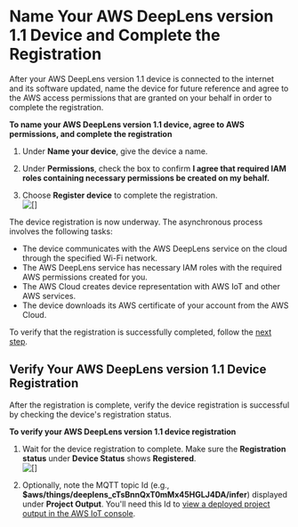 # Name Your AWS DeepLens version 1\.1 Device and Complete the Registration<a name="how-to-configure-deeplens-v1.1-device"></a>

After your AWS DeepLens version 1\.1 device is connected to the internet and its software updated, name the device for future reference and agree to the AWS access permissions that are granted on your behalf in order to complete the registration\. 

**To name your AWS DeepLens version 1\.1 device, agree to AWS permissions, and complete the registration**

1. Under **Name your device**, give the device a name\. 

1. Under **Permissions**, check the box to confirm **I agree that required IAM roles containing necessary permissions be created on my behalf\.** 

1. Choose **Register device** to complete the registration\.  
![\[\]](http://docs.aws.amazon.com/deeplens/latest/dg/images/v1.1-device-naming-and-registering.png)

The device registration is now underway\. The asynchronous process involves the following tasks:
+ The device communicates with the AWS DeepLens service on the cloud through the specified Wi\-Fi network\.
+ The AWS DeepLens service has necessary IAM roles with the required AWS permissions created for you\. 
+ The AWS Cloud creates device representation with AWS IoT and other AWS services\.
+ The device downloads its AWS certificate of your account from the AWS Cloud\.

To verify that the registration is successfully completed, follow the [next step](#how-to-verify-deeplens-v1.1-device-registration)\.

## Verify Your AWS DeepLens version 1\.1 Device Registration<a name="how-to-verify-deeplens-v1.1-device-registration"></a>

After the registration is complete, verify the device registration is successful by checking the device's registration status\. 

**To verify your AWS DeepLens version 1\.1 device registration**

1. Wait for the device registration to complete\. Make sure the **Registration status** under **Device Status** shows **Registered**\.   
![\[\]](http://docs.aws.amazon.com/deeplens/latest/dg/images/v1.1-device-completed-registration.png)

1. Optionally, note the MQTT topic Id \(e\.g\., **$aws/things/deeplens\_cTsBnnQxT0mMx45HGLJ4DA/infer**\) displayed under **Project Output**\. You'll need this Id to [view a deployed project output in the AWS IoT console](deeplens-viewing-project-output-json.md)\.